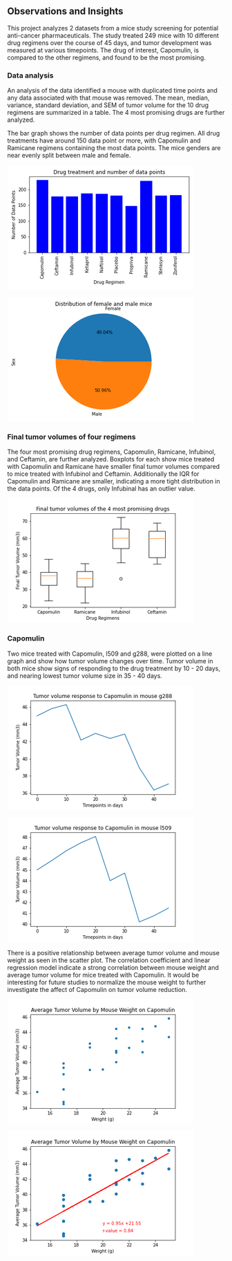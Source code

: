 ## Observations and Insights 

This project analyzes 2 datasets from a mice study screening for potential anti-cancer pharmaceuticals. The study treated 249 mice with 10 different drug regimens over the course of 45 days, and tumor development was measured at various timepoints. The drug of interest, Capomulin, is compared to the other regimens, and found to be the most promising. 

### Data analysis

An analysis of the data identified a mouse with duplicated time points and any data associated with that mouse was removed. The mean, median, variance, standard deviation, and SEM of tumor volume for the 10 drug regimens are summarized in a table. The 4 most promising drugs are further analyzed. 

The bar graph shows the number of data points per drug regimen. All drug treatments have around 150 data point or more, with Capomulin and Ramicane regimens containing the most data points. The mice genders are near evenly split between male and female. 

![bar_drugs_pyplot](Images/bar_drugs_pyplot.png)

![pie_gender_pyplot](Images/pie_gender_pyplot.png)

### Final tumor volumes of four regimens

The four most promising drug regimens, Capomulin, Ramicane, Infubinol, and Ceftamin, are further analyzed. Boxplots for each show mice treated with Capomulin and Ramicane have smaller final tumor volumes compared to mice treated with Infubinol and Ceftamin. Additionally the IQR for Capomulin and Ramicane are smaller, indicating a more tight distribution in the data points. Of the 4 drugs, only Infubinal has an outlier value. 

![drug_boxplot](Images/drug_boxplot.png)

### Capomulin

Two mice treated with Capomulin, l509 and g288, were plotted on a line graph and show how tumor volume changes over time. Tumor volume in both mice show signs of responding to the drug treatment by 10 - 20 days, and nearing lowest tumor volume size in 35 - 40 days. 

![line_g288_Capomulin](Images/line_g288_Capomulin.png)

![line_l509_Capomulin](Images/line_l509_Capomulin.png)

There is a positive relationship between average tumor volume and mouse weight as seen in the scatter plot. The correlation coefficient and linear regression model indicate a strong correlation between mouse weight and average tumor volume for mice treated with Capomulin. It would be interesting for future studies to normalize the mouse weight to further investigate the affect of Capomulin on tumor volume reduction. 

![weightTumorVol_Capomulin_scatter](Images/weightTumorVol_Capomulin_scatter.png)

![weightTumorVol_Capomulin_regression](Images/weightTumorVol_Capomulin_regression.png)

